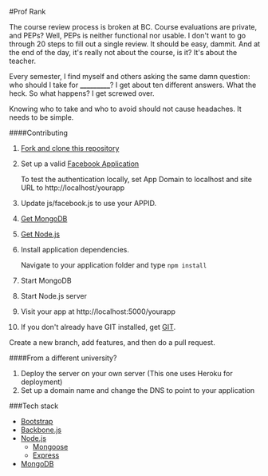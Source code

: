 #Prof Rank

The course review process is broken at BC. Course evaluations are private, and PEPs? Well, PEPs is neither functional nor usable. I don't want to go through 20 steps to fill out a single review. It should be easy, dammit. And at the end of the day, it's really not about the course, is it? It's about the teacher.

Every semester, I find myself and others asking the same damn question: who should I take for **_________**? I get about ten different answers. What the heck. So what happens? I get screwed over. 

Knowing who to take and who to avoid should not cause headaches. It needs to be simple.

####Contributing

1. [Fork and clone this repository](https://help.github.com/articles/fork-a-repo) 
2. Set up a valid [Facebook Application](https://developers.facebook.com/)
    
    To test the authentication locally, set App Domain to localhost and site URL to http://localhost/yourapp
    
3. Update js/facebook.js to use your APPID.
4. [Get MongoDB](http://www.mongodb.org/downloads)
5. [Get Node.js](http://nodejs.org/download/)
6. Install application dependencies. 

    Navigate to your application folder and type `npm install`

7. Start MongoDB
8. Start Node.js server 
9. Visit your app at http://localhost:5000/yourapp
10. If you don't already have GIT installed, get [GIT](http://git-scm.com/).

Create a new branch, add features, and then do a pull request.

####From a different university?

1. Deploy the server on your own server (This one uses Heroku for deployment)
2. Set up a domain name and change the DNS to point to your application

###Tech stack

* [Bootstrap](http://twitter.github.io/bootstrap/)
* [Backbone.js](http://backbonejs.org/)
* [Node.js](http://nodejs.org/)
    * [Mongoose](http://expressjs.com/) 
    * [Express](http://mongoosejs.com/)
* [MongoDB](http://www.mongodb.org/)
